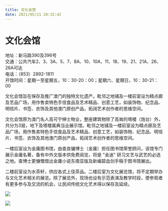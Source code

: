 ```yaml
---
title: 文化会馆  
date: 2021/05/21 20:32:42  
---
```

  
# 文化会馆  
地址：新马路390及396号  
交通：公共汽车2、3、3A、5、7、8A、10、10A、11、18、19、21、21A、26、26A可达  
电话：（853）2892-1811  
开馆时间：星期一至星期五，10：30-20：00；星期六、星期日，10：30-21：00  
  
文化会馆旨在保存及推广澳门的独特文化遗产。毗邻之地铺及一楼前室设为精点廊及艺品广场，用作售卖特色手信食品及艺术精品、创意工艺，如装饰物、纪念品、明信片、书签、衣饰及其他澳门原创产品，拓阔艺术创作者的思维空间。  
  
文化会馆原为澳门名人高可宁绅士物业，整座建筑物除了高耸的塔楼（炮台）外，共分为3层，地下及塔楼属典当业展示馆。毗邻之地铺及一楼前室设为精点廊及艺品广场，用作售卖特色手信食品及艺术精品、创意工艺，如装饰物、纪念品、明信片、书签、衣饰及其他澳门原创产品，拓阔艺术创作者的思维空间。  
  
一楼后室设为金庸图书馆，由查良镛博士（金庸）担任图书馆荣誉顾问，该馆专门展示金庸名著，备有中外文版本供免费阅览，将是 "金迷" 研习文艺与武艺的必选之地。查博士更慷慨借出金庸小说东南亚版及新编碧血剑手稿于图书馆展出。  
  
二楼前室设为水茶轩，供应各式上佳茶品。二楼后室为文化展览馆，将不定期举办与文化艺术相关的展览。除了展览外，现场也设有示范表演及教学时段，使参观者有更多参与及交流的机会，让民间传统文化艺术得以保存及延续。  
  
![](https://raw.staticdn.net/szqq0512/Pic/main/img/202201212105210.png)  
  
![](https://raw.staticdn.net/szqq0512/Pic/main/img/202201212105209.png)  